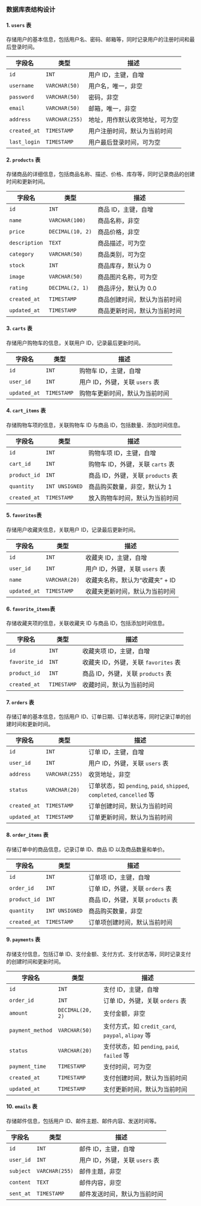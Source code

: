 


### 数据库表结构设计

#### 1. `users` 表

存储用户的基本信息，包括用户名、密码、邮箱等，同时记录用户的注册时间和最后登录时间。


| 字段名       | 类型           | 描述                           |
| ------------ | -------------- | ------------------------------ |
| `id`         | `INT`          | 用户 ID，主键，自增            |
| `username`   | `VARCHAR(50)`  | 用户名，唯一，非空             |
| `password`   | `VARCHAR(50)`  | 密码，非空                     |
| `email`      | `VARCHAR(50)`  | 邮箱，唯一，非空               |
| `address`    | `VARCHAR(255)` | 地址，用作默认收货地址，可为空 |
| `created_at` | `TIMESTAMP`    | 用户注册时间，默认为当前时间   |
| `last_login` | `TIMESTAMP`    | 用户最后登录时间，可为空       |

#### 2. `products` 表

存储商品的详细信息，包括商品名称、描述、价格、库存等，同时记录商品的创建时间和更新时间。


| 字段名        | 类型             | 描述                         |
| ------------- | ---------------- | ---------------------------- |
| `id`          | `INT`            | 商品 ID，主键，自增          |
| `name`        | `VARCHAR(100)`   | 商品名称，非空               |
| `price`       | `DECIMAL(10, 2)` | 商品价格，非空               |
| `description` | `TEXT`           | 商品描述，可为空             |
| `category`    | `VARCHAR(50)`    | 商品类别，可为空             |
| `stock`       | `INT`            | 商品库存，默认为 0           |
| `image`       | `VARCHAR(50)`    | 商品图片名称，可为空         |
| `rating`      | `DECIMAL(2, 1)`  | 商品评分，默认为 0.0         |
| `created_at`  | `TIMESTAMP`      | 商品创建时间，默认为当前时间 |
| `updated_at`  | `TIMESTAMP`      | 商品更新时间，默认为当前时间 |

#### 3. `carts` 表

存储用户购物车的信息，关联用户 ID，记录最后更新时间。


| 字段名       | 类型        | 描述                           |
| ------------ | ----------- | ------------------------------ |
| `id`         | `INT`       | 购物车 ID，主键，自增          |
| `user_id`    | `INT`       | 用户 ID，外键，关联 `users` 表 |
| `updated_at` | `TIMESTAMP` | 购物车更新时间，默认为当前时间 |

#### 4. `cart_items` 表

存储购物车项的信息，关联购物车 ID 与商品 ID，包括数量、添加时间信息。


| 字段名       | 类型           | 描述                              |
| ------------ | -------------- | --------------------------------- |
| `id`         | `INT`          | 购物车项 ID，主键，自增           |
| `cart_id`    | `INT`          | 购物车 ID，外键，关联 `carts` 表  |
| `product_id` | `INT`          | 商品 ID，外键，关联 `products` 表 |
| `quantity`   | `INT UNSIGNED` | 商品购买数量，非空，默认为 1      |
| `created_at` | `TIMESTAMP`    | 放入购物车时间，默认为当前时间    |

#### 5. `favorites`表

存储用户收藏夹信息，关联用户 ID，记录最后更新时间。


| 字段名       | 类型          | 描述                            |
| ------------ | ------------- | ------------------------------- |
| `id`         | `INT`         | 收藏夹 ID，主键，自增           |
| `user_id`    | `INT`         | 用户 ID，外键，关联 `users` 表  |
| `name`       | `VARCHAR(20)` | 收藏夹名称，默认为“收藏夹” + ID |
| `updated_at` | `TIMESTAMP`   | 收藏夹更新时间，默认为当前时间  |

#### 6. `favorite_items`表

存储收藏夹项的信息，关联收藏夹 ID 与商品 ID，包括添加时间信息。


| 字段名        | 类型        | 描述                                 |
| ------------- | ----------- | ------------------------------------ |
| `id`          | `INT`       | 收藏夹项 ID，主键，自增              |
| `favorite_id` | `INT`       | 收藏夹 ID，外键，关联 `favorites` 表 |
| `product_id`  | `INT`       | 商品 ID，外键，关联 `products` 表    |
| `created_at`  | `TIMESTAMP` | 收藏时间，默认为当前时间             |

#### 7. `orders` 表

存储订单的基本信息，包括用户 ID、订单日期、订单状态等，同时记录订单的创建时间和更新时间。


| 字段名       | 类型           | 描述                                                         |
| ------------ | -------------- | ------------------------------------------------------------ |
| `id`         | `INT`          | 订单 ID，主键，自增                                          |
| `user_id`    | `INT`          | 用户 ID，外键，关联 `users` 表                               |
| `address`    | `VARCHAR(255)` | 收货地址，非空                                               |
| `status`     | `VARCHAR(20)`  | 订单状态，如 `pending`, `paid`, `shipped`, `completed`, `cancelled` 等 |
| `created_at` | `TIMESTAMP`    | 订单创建时间，默认为当前时间                                 |
| `updated_at` | `TIMESTAMP`    | 订单更新时间，默认为当前时间                                 |

#### 8. `order_items` 表

存储订单中的商品信息，记录订单 ID、商品 ID 以及商品数量和单价。


| 字段名       | 类型           | 描述                              |
| ------------ | -------------- | --------------------------------- |
| `id`         | `INT`          | 订单项 ID，主键，自增             |
| `order_id`   | `INT`          | 订单 ID，外键，关联 `orders` 表   |
| `product_id` | `INT`          | 商品 ID，外键，关联 `products` 表 |
| `quantity`   | `INT UNSIGNED` | 商品购买数量，非空                |
| `created_at` | `TIMESTAMP`    | 订单项创建时间，默认当前时间      |

#### 9. `payments` 表

存储支付信息，包括订单 ID、支付金额、支付方式、支付状态等，同时记录支付的创建时间和更新时间。


| 字段名           | 类型             | 描述                                              |
| ---------------- | ---------------- | ------------------------------------------------- |
| `id`             | `INT`            | 支付 ID，主键，自增                               |
| `order_id`       | `INT`            | 订单 ID，外键，关联 `orders` 表                   |
| `amount`         | `DECIMAL(20, 2)` | 支付金额，非空                                    |
| `payment_method` | `VARCHAR(50)`    | 支付方式，如 `credit_card`, `paypal`, `alipay` 等 |
| `status`         | `VARCHAR(20)`    | 支付状态，如 `pending`, `paid`, `failed` 等       |
| `payment_time`   | `TIMESTAMP`      | 支付时间，可为空                                  |
| `created_at`     | `TIMESTAMP`      | 支付创建时间，默认为当前时间                      |
| `updated_at`     | `TIMESTAMP`      | 支付更新时间，默认为当前时间                      |

#### 10. `emails` 表

存储邮件信息，包括用户 ID、邮件主题、邮件内容、发送时间等。


| 字段名    | 类型           | 描述                           |
| --------- | -------------- | ------------------------------ |
| `id`      | `INT`          | 邮件 ID，主键，自增            |
| `user_id` | `INT`          | 用户 ID，外键，关联 `users` 表 |
| `subject` | `VARCHAR(255)` | 邮件主题，非空                 |
| `content` | `TEXT`         | 邮件内容，非空                 |
| `sent_at` | `TIMESTAMP`    | 邮件发送时间，默认为当前时间   |
